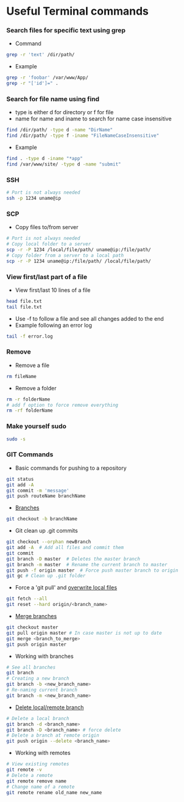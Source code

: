 # Useful Terminal commands #

### Search files for specific text using grep ###
* Command
```bash
grep -r 'text' /dir/path/
```
* Example
```bash
grep -r 'foobar' /var/www/App/
grep -r "['id']=" .
```

### Search for file name using find ###
* type is either d for directory or f for file
* name for name and iname to search for name case insensitive
```bash
find /dir/path/ -type d -name "DirName"
find /dir/path/ -type f -iname "FileNameCaseInsensitive"
```
* Example
```bash
find . -type d -iname "*app"
find /var/www/site/ -type d -name "submit"
```

### SSH ###
```bash
# Port is not always needed
ssh -p 1234 uname@ip
```

### SCP ###
* Copy files to/from server
```bash
# Port is not always needed
# Copy local folder to a server
scp -r -P 1234 /local/file/path/ uname@ip:/file/path/
# Copy folder from a server to a local path
scp -r -P 1234 uname@ip:/file/path/ /local/file/path/
```

### View first/last part of a file ###
* View first/last 10 lines of a file
```bash
head file.txt
tail file.txt
```
* Use -f to follow a file and see all changes added to the end
* Example following an error log
```bash
tail -f error.log
```

### Remove ###
* Remove a file
```bash
rm fileName
```
* Remove a folder
```bash
rm -r folderName
# add f option to force remove everything
rm -rf folderName
```

### Make yourself sudo ###
```bash
sudo -s
```

### GIT Commands ###
* Basic commands for pushing to a repository
```bash
git status
git add -A
git commit -m 'message'
git push routeName branchName
```
* [Branches](https://git-scm.com/book/en/v2/Git-Branching-Basic-Branching-and-Merging)
```bash
git checkout -b branchName
```
* Git clean up .git commits 
```bash
git checkout --orphan newBranch
git add -A  # Add all files and commit them
git commit
git branch -D master  # Deletes the master branch
git branch -m master  # Rename the current branch to master
git push -f origin master  # Force push master branch to origin
git gc # Clean up .git folder
```
* Force a 'git pull' and [overwrite local files](http://stackoverflow.com/questions/1125968/how-to-force-git-pull-to-overwrite-local-files)
```bash
git fetch --all
git reset --hard origin/<branch_name>
```

* [Merge branches](http://stackoverflow.com/questions/5601931/best-and-safest-way-to-merge-a-git-branch-into-master)
```bash
git checkout master
git pull origin master # In case master is not up to date
git merge <branch_to_merge>
git push origin master
```

* Working with branches
```bash
# See all branches
git branch
# Creating a new branch
git branch -b <new_branch_name>
# Re-naming current branch
git branch -m <new_branch_name>
```

* [Delete local/remote branch](http://stackoverflow.com/questions/2003505/how-to-delete-a-git-branch-both-locally-and-remotely)
```bash 
# Delete a local branch
git branch -d <branch_name>
git branch -D <branch_name> # force delete 
# Delete a branch at remote origin
git push origin --delete <branch_name>
```

* Working with remotes
```bash
# View existing remotes
git remote -v
# Delete a remote
git remote remove name
# Change name of a remote
git remote rename old_name new_name
```
